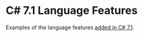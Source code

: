 # C# 7.1 Language Features

Examples of the language features [added in C# 7.1](https://github.com/dotnet/roslyn/blob/master/docs/Language%20Feature%20Status.md#c-71).
